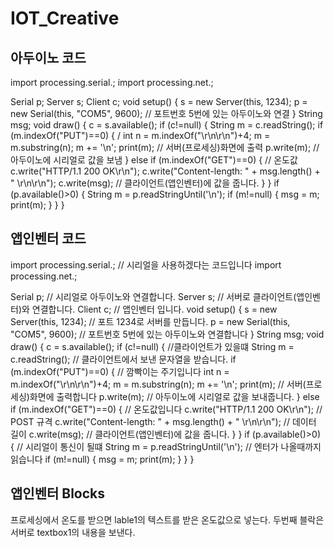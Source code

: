 # IOT_Creative
## 아두이노 코드
import processing.serial.; 
import processing.net.;

Serial p; 
Server s; 
Client c; 
void setup() {
s = new Server(this, 1234); 
p = new Serial(this, "COM5", 9600); // 포트번호 5번에 있는 아두이노와 연결
}
String msg;
void draw() {
c = s.available();
if (c!=null) { 
String m = c.readString(); 
if (m.indexOf("PUT")==0) { /
int n = m.indexOf("\r\n\r\n")+4;
m = m.substring(n);
m += '\n';
print(m); // 서버(프로세싱)화면에 출력
p.write(m); // 아두이노에 시리얼로 값을 보냄
}
else if (m.indexOf("GET")==0) { // 온도값
c.write("HTTP/1.1 200 OK\r\n"); 
c.write("Content-length: " + msg.length() + " \r\n\r\n");
c.write(msg); // 클라이언트(앱인벤터)에 값을 줍니다.
}
}
if (p.available()>0) { 
String m = p.readStringUntil('\n'); 
if (m!=null) {
msg = m;
print(m);
}
}
}
## 앱인벤터 코드

import processing.serial.; // 시리얼을 사용하겠다는 코드입니다
import processing.net.;

Serial p; // 시리얼로 아두이노와 연결합니다.
Server s; // 서버로 클라이언트(앱인벤터)와 연결합니다.
Client c; // 앱인벤터 입니다.
void setup() {
s = new Server(this, 1234); // 포트 1234로 서버를 만듭니다.
p = new Serial(this, "COM5", 9600); // 포트번호 5번에 있는 아두이노와 연결합니다
}
String msg;
void draw() {
c = s.available();
if (c!=null) { //클라이언트가 있을떄
String m = c.readString(); // 클라이언트에서 보낸 문자열을 받습니다.
if (m.indexOf("PUT")==0) { // 깜빡이는 주기입니다
int n = m.indexOf("\r\n\r\n")+4;
m = m.substring(n);
m += '\n';
print(m); // 서버(프로세싱)화면에 출력합니다
p.write(m); // 아두이노에 시리얼로 값을 보내줍니다.
}
else if (m.indexOf("GET")==0) { // 온도값입니다
c.write("HTTP/1.1 200 OK\r\n"); // POST 규격
c.write("Content-length: " + msg.length() + " \r\n\r\n"); // 데이터 길이
c.write(msg); // 클라이언트(앱인벤터)에 값을 줍니다.
}
}
if (p.available()>0) { // 시리얼이 통신이 될떄
String m = p.readStringUntil('\n'); // 엔터가 나올때까지 읽습니다
if (m!=null) {
msg = m;
print(m);
}
}
}

## 앱인벤터 Blocks

프로세싱에서 온도를 받으면 lable1의 텍스트를 받은 온도값으로 넣는다. 두번째 블락은 서버로 textbox1의 내용을 보낸다. 

